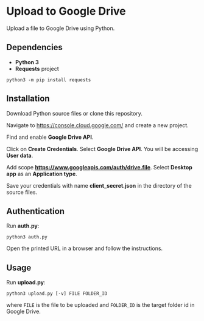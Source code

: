# Upload to Google Drive

Upload a file to Google Drive using Python.

## Dependencies

- **Python 3**
- **Requests** project
```
python3 -m pip install requests
```

## Installation

Download Python source files or clone this repository.

Navigate to https://console.cloud.google.com/ and create a new project.

Find and enable **Google Drive API**.

Click on **Create Credentials**.
Select **Google Drive API**.
You will be accessing **User data**.

Add scope **https://www.googleapis.com/auth/drive.file**.
Select **Desktop app** as an **Application type**.

Save your credentials with name **client_secret.json** in the directory of the source files.

## Authentication

Run **auth.py**:
```
python3 auth.py
```

Open the printed URL in a browser and follow the instructions.

## Usage

Run **upload.py**:
```
python3 upload.py [-v] FILE FOLDER_ID
```
where `FILE` is the file to be uploaded
and `FOLDER_ID` is the target folder id in Google Drive.
